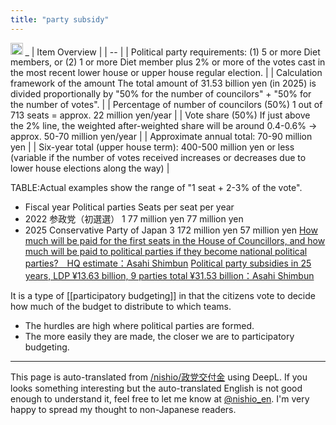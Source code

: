 ```yaml
---
title: "party subsidy"
---
```


<img src='https://scrapbox.io/api/pages/nishio-en/o3/icon' alt='o3.icon' height="19.5"/>
_
| Item Overview |
| -- |
| Political party requirements: (1) 5 or more Diet members, or (2) 1 or more Diet member plus 2% or more of the votes cast in the most recent lower house or upper house regular election. |
| Calculation framework of the amount The total amount of 31.53 billion yen (in 2025) is divided proportionally by "50% for the number of councilors" + "50% for the number of votes". |
| Percentage of number of councilors (50%) 1 out of 713 seats = approx. 22 million yen/year |
| Vote share (50%) If just above the 2% line, the weighted after-weighted share will be around 0.4-0.6% → approx. 50-70 million yen/year |
| Approximate annual total: 70-90 million yen |
| Six-year total (upper house term): 400-500 million yen or less (variable if the number of votes received increases or decreases due to lower house elections along the way) |

TABLE:Actual examples show the range of "1 seat + 2-3% of the vote".
- Fiscal year Political parties Seats per seat per year
- 2022 参政党（初選選） 1 77 million yen 77 million yen
- 2025 Conservative Party of Japan 3 172 million yen 57 million yen
[How much will be paid for the first seats in the House of Councillors, and how much will be paid to political parties if they become national political parties?　HQ estimate：Asahi Shimbun](https://www.asahi.com/articles/ASQ7D6DHJQ7DUTFK017.html?utm_source=chatgpt.com)
[Political party subsidies in 25 years, LDP ¥13.63 billion, 9 parties total ¥31.53 billion：Asahi Shimbun](https://www.asahi.com/articles/AST1K3FD3T1KUTFK01JM.html?utm_source=chatgpt.com)

It is a type of [[participatory budgeting]] in that the citizens vote to decide how much of the budget to distribute to which teams.
- The hurdles are high where political parties are formed.
- The more easily they are made, the closer we are to participatory budgeting.

---
This page is auto-translated from [/nishio/政党交付金](https://scrapbox.io/nishio/政党交付金) using DeepL. If you looks something interesting but the auto-translated English is not good enough to understand it, feel free to let me know at [@nishio_en](https://twitter.com/nishio_en). I'm very happy to spread my thought to non-Japanese readers.